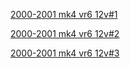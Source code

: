 [2000-2001 mk4 vr6 12v#1](https://yqwnig.dm.files.1drv.com/y4m5vS_qTW8h-fSNKEZLkPxB_uQ3KO1lNk9G5__9Qp3fiFacrxhA5jk2_oLxikipyR_D8KCXMvxByocYTkdnJ27yoCAsuex2ys-ZYneDNxzQsuNRzNm5TGIpgw3vgAfPtEc502fE9Z202lyypdZ1OP0TVuvd7F441xsKnKi_xprv3FspzyP9I6d23QCBSWaIryf6Bq1igHhXKNk86S675TD1Q/VR6%20AFP%20ENGINE%201.png?psid=1)

[2000-2001 mk4 vr6 12v#2](https://1drv.ms/u/s!Am-Oz2PU3e_dgX_w1ZmeUHq7IFy4?e=FV7SkF)

[2000-2001 mk4 vr6 12v#3](https://1drv.ms/u/s!Am-Oz2PU3e_dggAF9dOsK5k0ELJP?e=dk2sW3)
